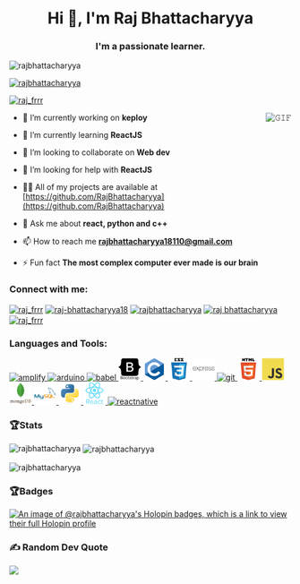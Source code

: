 <h1 align="center">Hi 👋, I'm Raj Bhattacharyya</h1>
<h3 align="center">I'm a passionate learner.</h3>

<p align="left"> <img src="https://komarev.com/ghpvc/?username=rajbhattacharyya&label=Profile%20views&color=0e75b6&style=flat" alt="rajbhattacharyya" /> </p>

<p align="left"> <a href="https://github.com/ryo-ma/github-profile-trophy"><img src="https://github-profile-trophy.vercel.app/?username=RajBhattacharyya&theme=onedark&row=1&column=7"" alt="rajbhattacharyya" /></a> </p>

<p align="left"> <a href="https://twitter.com/raj_frrr" target="blank"><img src="https://img.shields.io/twitter/follow/raj_frrr?logo=twitter&style=for-the-badge" alt="raj_frrr" /></a> </p>
  
<img align="right" height="300" alt="𝙶𝙸𝙵" src="https://media2.giphy.com/media/v1.Y2lkPTc5MGI3NjExNzE1NzhhNGVkNDkxNWE5YjUxNDFjNzg1YzdmZjI3ZGRhNTFjNzIzZSZjdD1z/HoFaw1i73cMbM57uiW/giphy.gif" style="max-width: 100%; display: inline-block;" data-target="animated-image.originalImage">

- 🔭 I’m currently working on **keploy**

- 🌱 I’m currently learning **ReactJS**

- 👯 I’m looking to collaborate on **Web dev**

- 🤝 I’m looking for help with **ReactJS**

- 👨‍💻 All of my projects are available at [https://github.com/RajBhattacharyya](https://github.com/RajBhattacharyya)

- 💬 Ask me about **react, python and c++**

- 📫 How to reach me **rajbhattacharyya18110@gmail.com**

- ⚡ Fun fact **The most complex computer ever made is our brain**

<h3 align="left">Connect with me:</h3>
<p align="left">
<a href="https://twitter.com/raj_frrr" target="blank"><img align="center" src="https://raw.githubusercontent.com/rahuldkjain/github-profile-readme-generator/master/src/images/icons/Social/twitter.svg" alt="raj_frrr" height="30" width="40" /></a>
<a href="https://linkedin.com/in/raj-bhattacharyya18" target="blank"><img align="center" src="https://raw.githubusercontent.com/rahuldkjain/github-profile-readme-generator/master/src/images/icons/Social/linked-in-alt.svg" alt="raj-bhattacharyya18" height="30" width="40" /></a>
<a href="https://codesandbox.com/rajbhattacharyya" target="blank"><img align="center" src="https://raw.githubusercontent.com/rahuldkjain/github-profile-readme-generator/master/src/images/icons/Social/codesandbox.svg" alt="rajbhattacharyya" height="30" width="40" /></a>
<a href="https://fb.com/raj bhattacharyya" target="blank"><img align="center" src="https://raw.githubusercontent.com/rahuldkjain/github-profile-readme-generator/master/src/images/icons/Social/facebook.svg" alt="raj bhattacharyya" height="30" width="40" /></a>
<a href="https://instagram.com/raj_frrr" target="blank"><img align="center" src="https://raw.githubusercontent.com/rahuldkjain/github-profile-readme-generator/master/src/images/icons/Social/instagram.svg" alt="raj_frrr" height="30" width="40" /></a>
</p>

<h3 align="left">Languages and Tools:</h3>
<p align="left"> <a href="https://aws.amazon.com/amplify/" target="_blank" rel="noreferrer"> <img src="https://docs.amplify.aws/assets/logo-dark.svg" alt="amplify" width="40" height="40"/> </a> <a href="https://www.arduino.cc/" target="_blank" rel="noreferrer"> <img src="https://cdn.worldvectorlogo.com/logos/arduino-1.svg" alt="arduino" width="40" height="40"/> </a> <a href="https://babeljs.io/" target="_blank" rel="noreferrer"> <img src="https://www.vectorlogo.zone/logos/babeljs/babeljs-icon.svg" alt="babel" width="40" height="40"/> </a> <a href="https://getbootstrap.com" target="_blank" rel="noreferrer"> <img src="https://raw.githubusercontent.com/devicons/devicon/master/icons/bootstrap/bootstrap-plain-wordmark.svg" alt="bootstrap" width="40" height="40"/> </a> <a href="https://www.cprogramming.com/" target="_blank" rel="noreferrer"> <img src="https://raw.githubusercontent.com/devicons/devicon/master/icons/c/c-original.svg" alt="c" width="40" height="40"/> </a> <a href="https://www.w3schools.com/css/" target="_blank" rel="noreferrer"> <img src="https://raw.githubusercontent.com/devicons/devicon/master/icons/css3/css3-original-wordmark.svg" alt="css3" width="40" height="40"/> </a> <a href="https://expressjs.com" target="_blank" rel="noreferrer"> <img src="https://raw.githubusercontent.com/devicons/devicon/master/icons/express/express-original-wordmark.svg" alt="express" width="40" height="40"/> </a> <a href="https://git-scm.com/" target="_blank" rel="noreferrer"> <img src="https://www.vectorlogo.zone/logos/git-scm/git-scm-icon.svg" alt="git" width="40" height="40"/> </a> <a href="https://www.w3.org/html/" target="_blank" rel="noreferrer"> <img src="https://raw.githubusercontent.com/devicons/devicon/master/icons/html5/html5-original-wordmark.svg" alt="html5" width="40" height="40"/> </a> <a href="https://developer.mozilla.org/en-US/docs/Web/JavaScript" target="_blank" rel="noreferrer"> <img src="https://raw.githubusercontent.com/devicons/devicon/master/icons/javascript/javascript-original.svg" alt="javascript" width="40" height="40"/> </a> <a href="https://www.mongodb.com/" target="_blank" rel="noreferrer"> <img src="https://raw.githubusercontent.com/devicons/devicon/master/icons/mongodb/mongodb-original-wordmark.svg" alt="mongodb" width="40" height="40"/> </a> <a href="https://www.mysql.com/" target="_blank" rel="noreferrer"> <img src="https://raw.githubusercontent.com/devicons/devicon/master/icons/mysql/mysql-original-wordmark.svg" alt="mysql" width="40" height="40"/> </a> <a href="https://www.python.org" target="_blank" rel="noreferrer"> <img src="https://raw.githubusercontent.com/devicons/devicon/master/icons/python/python-original.svg" alt="python" width="40" height="40"/> </a> <a href="https://reactjs.org/" target="_blank" rel="noreferrer"> <img src="https://raw.githubusercontent.com/devicons/devicon/master/icons/react/react-original-wordmark.svg" alt="react" width="40" height="40"/> </a> <a href="https://reactnative.dev/" target="_blank" rel="noreferrer"> <img src="https://reactnative.dev/img/header_logo.svg" alt="reactnative" width="40" height="40"/> </a> </p>

### 🏆Stats
<p><img align="left" src="https://github-readme-stats.vercel.app/api/top-langs?username=rajbhattacharyya&show_icons=true&locale=en&layout=compact" alt="rajbhattacharyya" /></p>

<p>&nbsp;<img align="center" src="https://github-readme-stats.vercel.app/api?username=rajbhattacharyya&show_icons=true&locale=en" alt="rajbhattacharyya" /></p>

<p><img align="center" src="https://github-readme-streak-stats.herokuapp.com/?user=rajbhattacharyya&" alt="rajbhattacharyya" /></p>

### 🏆Badges
[![An image of @rajbhattacharyya's Holopin badges, which is a link to view their full Holopin profile](https://holopin.me/rajbhattacharyya)](https://holopin.io/@rajbhattacharyya)

### ✍️ Random Dev Quote
![](https://quotes-github-readme.vercel.app/api?type=horizontal&theme=dark)

